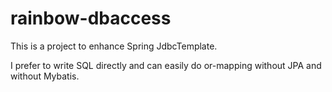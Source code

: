 # rainbow-dbaccess

This is a project to enhance Spring JdbcTemplate.

I prefer to write SQL directly and can easily do or-mapping without JPA and without Mybatis.